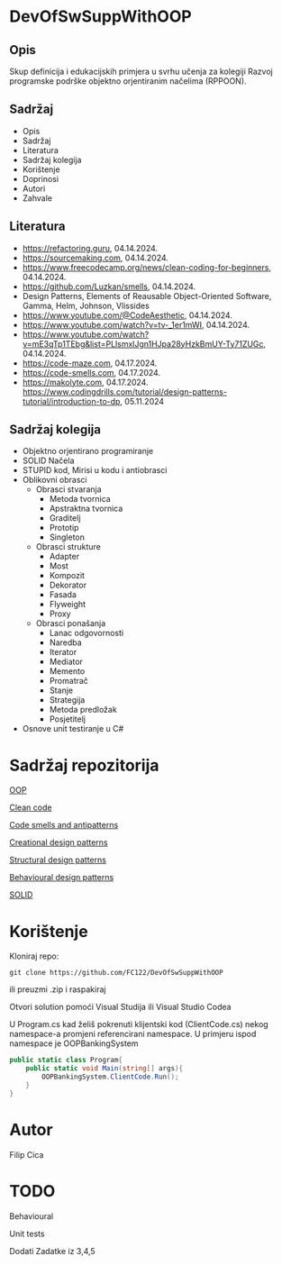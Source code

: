 # DevOfSwSuppWithOOP

## Opis
Skup definicija i edukacijskih primjera u svrhu učenja za kolegiji Razvoj programske podrške objektno orjentiranim načelima (RPPOON).

## Sadržaj
- Opis
- Sadržaj
- Literatura
- Sadržaj kolegija
- Korištenje
- Doprinosi
- Autori
- Zahvale

## Literatura
- https://refactoring.guru, 04.14.2024.
- https://sourcemaking.com, 04.14.2024.
- https://www.freecodecamp.org/news/clean-coding-for-beginners, 04.14.2024.
- https://github.com/Luzkan/smells, 04.14.2024.
- Design Patterns, Elements of Reausable Object-Oriented Software, Gamma, Helm, Johnson, Vlissides
- https://www.youtube.com/@CodeAesthetic, 04.14.2024.
- https://www.youtube.com/watch?v=tv-_1er1mWI, 04.14.2024.
- https://www.youtube.com/watch?v=mE3qTp1TEbg&list=PLlsmxlJgn1HJpa28yHzkBmUY-Ty71ZUGc, 04.14.2024.
- https://code-maze.com, 04.17.2024.
- https://code-smells.com, 04.17.2024.
- https://makolyte.com, 04.17.2024.
https://www.codingdrills.com/tutorial/design-patterns-tutorial/introduction-to-dp, 05.11.2024

## Sadržaj kolegija
- Objektno orjentirano programiranje
- SOLID Načela
- STUPID kod, Mirisi u kodu i antiobrasci
- Oblikovni obrasci
    - Obrasci stvaranja
        - Metoda tvornica
        - Apstraktna tvornica
        - Graditelj
        - Prototip
        - Singleton
    - Obrasci strukture
        - Adapter
        - Most
        - Kompozit
        - Dekorator
        - Fasada
        - Flyweight
        - Proxy
    - Obrasci ponašanja
        - Lanac odgovornosti
        - Naredba
        - Iterator
        - Mediator
        - Memento
        - Promatrač
        - Stanje
        - Strategija
        - Metoda predložak
        - Posjetitelj
- Osnove unit testiranje u C#
# Sadržaj repozitorija
[OOP](https://github.com/FC122/DevOfSwSuppWithOOP/blob/master/DevOfSwSuppWithOOP/OOP/README.hr.md)

[Clean code](https://github.com/FC122/DevOfSwSuppWithOOP/blob/master/DevOfSwSuppWithOOP/CleanCode/README.hr.md)

[Code smells and antipatterns](https://github.com/FC122/DevOfSwSuppWithOOP/blob/master/DevOfSwSuppWithOOP/CodeSmellsAndAntipatterns/README.hr.md)

[Creational design patterns](https://github.com/FC122/DevOfSwSuppWithOOP/blob/master/DevOfSwSuppWithOOP/DesignPatterns/Creational/README.hr.md)

[Structural design patterns](https://github.com/FC122/DevOfSwSuppWithOOP/blob/master/DevOfSwSuppWithOOP/DesignPatterns/Structural/README.hr.md)

[Behavioural design patterns](https://github.com/FC122/DevOfSwSuppWithOOP/blob/master/DevOfSwSuppWithOOP/DesignPatterns/Behavioural/README.hr.md)

[SOLID](https://github.com/FC122/DevOfSwSuppWithOOP/blob/master/DevOfSwSuppWithOOP/SOLID/README.hr.md)
# Korištenje
Kloniraj repo:
```
git clone https://github.com/FC122/DevOfSwSuppWithOOP
```
ili preuzmi .zip i raspakiraj

Otvori solution pomoći Visual Studija ili Visual Studio Codea

U Program.cs kad želiš pokrenuti klijentski kod (ClientCode.cs) nekog namespace-a promjeni referencirani namespace. U primjeru ispod namespace je OOPBankingSystem
```cs
public static class Program{
    public static void Main(string[] args){
        OOPBankingSystem.ClientCode.Run();
    }
}
```
# Autor
Filip Cica

# TODO
Behavioural

Unit tests

Dodati Zadatke iz 3,4,5